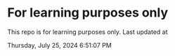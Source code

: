 # For learning purposes only
This repo is for learning purposes only.
Last updated at

Thursday, July 25, 2024 6:51:07 PM

